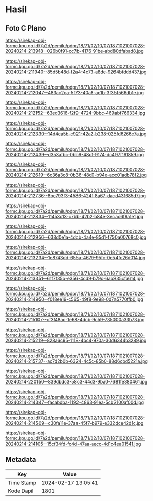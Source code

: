 # Hasil

## Foto C Plano

https://sirekap-obj-formc.kpu.go.id/7a2d/pemilu/pdpr/18/71/02/10/07/1871021007028-20240214-213918--026b0f91-cc7b-4176-91be-abd80dfabad8.jpg

https://sirekap-obj-formc.kpu.go.id/7a2d/pemilu/pdpr/18/71/02/10/07/1871021007028-20240214-211940--85d5b48d-f2a4-4c73-a8de-9264bfddd437.jpg

https://sirekap-obj-formc.kpu.go.id/7a2d/pemilu/pdpr/18/71/02/10/07/1871021007028-20240214-212047--483ac2ca-5f73-40a8-ac1b-3f35f566db1e.jpg

https://sirekap-obj-formc.kpu.go.id/7a2d/pemilu/pdpr/18/71/02/10/07/1871021007028-20240214-212152--63ed3616-f2f9-4724-9bbc-469abf766334.jpg

https://sirekap-obj-formc.kpu.go.id/7a2d/pemilu/pdpr/18/71/02/10/07/1871021007028-20240214-212330--14d4ca5b-c921-42a2-b238-025fd6266c7a.jpg

https://sirekap-obj-formc.kpu.go.id/7a2d/pemilu/pdpr/18/71/02/10/07/1871021007028-20240214-212439--d353afbc-0bb9-48df-9174-dc497f191859.jpg

https://sirekap-obj-formc.kpu.go.id/7a2d/pemilu/pdpr/18/71/02/10/07/1871021007028-20240214-212619--6c36a3c8-0b36-48d0-b94e-acc01adb78f2.jpg

https://sirekap-obj-formc.kpu.go.id/7a2d/pemilu/pdpr/18/71/02/10/07/1871021007028-20240214-212736--8bc793f3-4586-424f-8a67-dacd431685d7.jpg

https://sirekap-obj-formc.kpu.go.id/7a2d/pemilu/pdpr/18/71/02/10/07/1871021007028-20240214-212834--11453c13-c7bb-42b2-b84e-3ecac6f9a1e1.jpg

https://sirekap-obj-formc.kpu.go.id/7a2d/pemilu/pdpr/18/71/02/10/07/1871021007028-20240214-212956--638d0e1a-4dcb-4a4e-85d1-f750a00768c0.jpg

https://sirekap-obj-formc.kpu.go.id/7a2d/pemilu/pdpr/18/71/02/10/07/1871021007028-20240214-213234--1e8743dd-655a-4679-95fc-0e54fc26d014.jpg

https://sirekap-obj-formc.kpu.go.id/7a2d/pemilu/pdpr/18/71/02/10/07/1871021007028-20240214-213351--61f7f35b-e356-4cd9-b79c-6ab835cfa614.jpg

https://sirekap-obj-formc.kpu.go.id/7a2d/pemilu/pdpr/18/71/02/10/07/1871021007028-20240214-214950--f018ee19-c565-49f8-9e98-0d7a5770ffb0.jpg

https://sirekap-obj-formc.kpu.go.id/7a2d/pemilu/pdpr/18/71/02/10/07/1871021007028-20240214-215107--cf3f48ac-1e68-4dcb-9c59-735000a33b73.jpg

https://sirekap-obj-formc.kpu.go.id/7a2d/pemilu/pdpr/18/71/02/10/07/1871021007028-20240214-215219--828a6c95-1118-4bc4-970a-30d6344b3289.jpg

https://sirekap-obj-formc.kpu.go.id/7a2d/pemilu/pdpr/18/71/02/10/07/1871021007028-20240214-215737--ac7d2b0b-6324-4c5c-85b0-88d6cbd5221a.jpg

https://sirekap-obj-formc.kpu.go.id/7a2d/pemilu/pdpr/18/71/02/10/07/1871021007028-20240214-220150--839dbdc3-58c3-44d3-9ba0-7681fe380461.jpg

https://sirekap-obj-formc.kpu.go.id/7a2d/pemilu/pdpr/18/71/02/10/07/1871021007028-20240214-214347--facabdba-1192-4863-91ea-5cb2100af00d.jpg

https://sirekap-obj-formc.kpu.go.id/7a2d/pemilu/pdpr/18/71/02/10/07/1871021007028-20240214-214509--c30fa11e-37aa-45f7-b979-e332dce42d1c.jpg

https://sirekap-obj-formc.kpu.go.id/7a2d/pemilu/pdpr/18/71/02/10/07/1871021007028-20240214-214105--15cf34fd-fc4d-47aa-aecc-4d1c4ea01541.jpg


## Metadata

| Key        | Value               |
| ---------- | ------------------- |
| Time Stamp | 2024-02-17 13:05:41 |
| Kode Dapil | 1801                |



